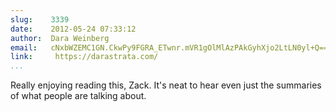 ```yaml
---
slug:    3339
date:    2012-05-24 07:33:12
author:  Dara Weinberg
email:   cNxbWZEMC1GN.CkwPy9FGRA_ETwnr.mVR1gOlMlAzPAkGyhXjo2LtLN0yl+Q==
link:     https://darastrata.com/
...
```


Really enjoying reading this, Zack. It's neat to hear even just the
summaries of what people are talking about.
